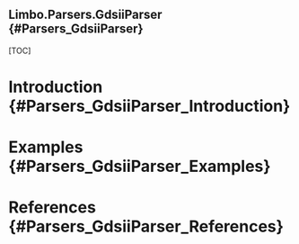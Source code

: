 Limbo.Parsers.GdsiiParser {#Parsers_GdsiiParser}
---------

[TOC]

# Introduction {#Parsers_GdsiiParser_Introduction}

# Examples {#Parsers_GdsiiParser_Examples}

# References {#Parsers_GdsiiParser_References}
